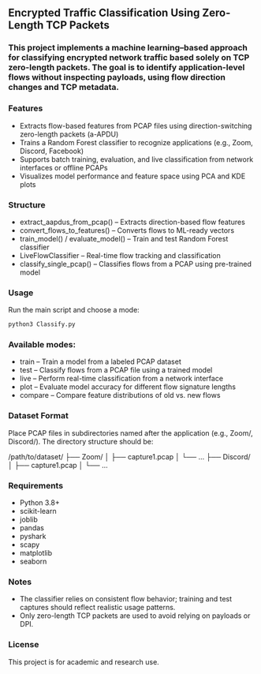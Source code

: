 ## Encrypted Traffic Classification Using Zero-Length TCP Packets

### This project implements a machine learning–based approach for classifying encrypted network traffic based solely on TCP zero-length packets. The goal is to identify application-level flows without inspecting payloads, using flow direction changes and TCP metadata.

### Features
- Extracts flow-based features from PCAP files using direction-switching zero-length packets (a-APDU)
- Trains a Random Forest classifier to recognize applications (e.g., Zoom, Discord, Facebook)
- Supports batch training, evaluation, and live classification from network interfaces or offline PCAPs
- Visualizes model performance and feature space using PCA and KDE plots

### Structure
- extract_aapdus_from_pcap() – Extracts direction-based flow features
- convert_flows_to_features() – Converts flows to ML-ready vectors
- train_model() / evaluate_model() – Train and test Random Forest classifier
- LiveFlowClassifier – Real-time flow tracking and classification
- classify_single_pcap() – Classifies flows from a PCAP using pre-trained model

### Usage
Run the main script and choose a mode:
```bash
python3 Classify.py
```



### Available modes:
- train – Train a model from a labeled PCAP dataset
- test – Classify flows from a PCAP file using a trained model
- live – Perform real-time classification from a network interface
- plot – Evaluate model accuracy for different flow signature lengths
- compare – Compare feature distributions of old vs. new flows

### Dataset Format
Place PCAP files in subdirectories named after the application (e.g., Zoom/, Discord/). The directory structure should be:

/path/to/dataset/
    ├── Zoom/
    │   ├── capture1.pcap
    │   └── ...
    ├── Discord/
    │   ├── capture1.pcap
    │   └── ...

### Requirements
- Python 3.8+
- scikit-learn
- joblib
- pandas
- pyshark
- scapy
- matplotlib
- seaborn

### Notes
- The classifier relies on consistent flow behavior; training and test captures should reflect realistic usage patterns.
- Only zero-length TCP packets are used to avoid relying on payloads or DPI.

### License
This project is for academic and research use.
